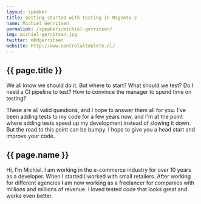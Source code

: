 ```yaml
---
layout: speaker
title: Getting started with testing in Magento 2
name: Michiel Gerritsen
permalink: /speakers/michiel-gerritsen/
img: michiel-gerritsen.jpg
twitter: mbdgerritsen
website: http://www.controlaltdelete.nl/
---
```


## {{ page.title }}
We all know we should do it. But where to start? What should we test? Do I need a CI pipeline to test? How to convince 
the manager to spend time on testing?

These are all valid questions, and I hope to answer them all for you. I've been adding tests to my code for a few years 
now, and I'm at the point where adding tests speed up my development instead of slowing it down. But the road to this 
point can be bumpy. I hope to give you a head start and improve your code.

## {{ page.name }}
Hi, I’m Michiel. I am working in the e-commerce industry for over 10 years as a developer. When I started I worked with 
small retailers. After working for different agencies I am now working as a freelancer for companies with millions and 
millions of revenue. I loved tested code that looks great and works even better.

